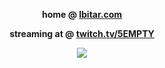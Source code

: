 <p align="center">
  <strong>home @ <a href="https://lbitar.com">lbitar.com</a></strong>
</p>

<p align="center">
  <strong>streaming at @ <a href="https://twitch.tv/5EMPTY">twitch.tv/5EMPTY</a></strong>
</p>

<p align="center">
  <img src="https://github-readme-status-bitar.vercel.app/api?username=luanbitar&theme=dark&show_icons=true&count_private=true&include_all_commits=true&disable_animations=true&hide_title=true&hide=contribs" />
</p>

<!--
**luanbitar/luanbitar** is a ✨ _special_ ✨ repository because its `README.md` (this file) appears on your GitHub profile.

Here are some ideas to get you started:

- 🔭 I’m currently working on ...
- 🌱 I’m currently learning ...
- 👯 I’m looking to collaborate on ...
- 🤔 I’m looking for help with ...
- 💬 Ask me about ...
- 📫 How to reach me: ...
- 😄 Pronouns: ...
- ⚡ Fun fact: ...
-->
